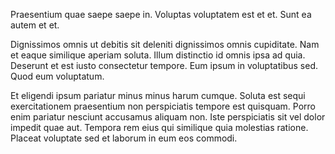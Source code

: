 Praesentium quae saepe saepe in. Voluptas voluptatem est et et. Sunt ea autem et et.
 Dignissimos omnis ut debitis sit deleniti dignissimos omnis cupiditate. Nam et eaque similique aperiam soluta. Illum distinctio id omnis ipsa ad quia. Deserunt et est iusto consectetur tempore. Eum ipsum in voluptatibus sed. Quod eum voluptatum.
 Et eligendi ipsum pariatur minus minus harum cumque. Soluta est sequi exercitationem praesentium non perspiciatis tempore est quisquam. Porro enim pariatur nesciunt accusamus aliquam non. Iste perspiciatis sit vel dolor impedit quae aut. Tempora rem eius qui similique quia molestias ratione. Placeat voluptate sed et laborum in eum eos commodi.